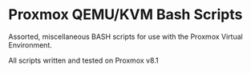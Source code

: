 # Proxmox QEMU/KVM Bash Scripts

Assorted, miscellaneous BASH scripts for use with the Proxmox Virtual Environment.

All scripts written and tested on Proxmox v8.1
